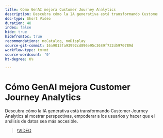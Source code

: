 ```yaml
---
title: Cómo GenAI mejora Customer Journey Analytics
description: Descubra cómo la IA generativa está transformando Customer Journey Analytics al mostrar perspectivas, empoderar a los usuarios y hacer que el análisis de datos sea más accesible.
doc-type: Short Video
duration: 48
index: false
hide: true
hidefromtoc: true
recommendations: noCatalog, noDisplay
source-git-commit: 16a9013fa93992cd896e95c3689f722d5970789d
workflow-type: tm+mt
source-wordcount: '0'
ht-degree: 0%

---
```



# Cómo GenAI mejora Customer Journey Analytics

Descubra cómo la IA generativa está transformando Customer Journey Analytics al mostrar perspectivas, empoderar a los usuarios y hacer que el análisis de datos sea más accesible.

<!-- 62_S106_3442453_47_how-genai-enhances-customer-journey-analytics -->
>[!VIDEO](https://video.tv.adobe.com/v/3458377/?learn=on&enablevpops=true)
